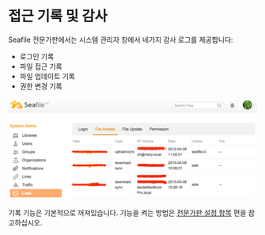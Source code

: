 # 접근 기록 및 감사

Seafile 전문가판에서는 시스템 관리자 창에서 네가지 감사 로그를 제공합니다:

* 로그인 기록
* 파일 접근 기록
* 파일 업데이트 기록
* 권한 변경 기록

![Seafile 감사 로그](../images/admin-audit-log.png)

기록 기능은 기본적으로 꺼져있습니다. 기능을 켜는 방법은 [전문가판 설정 항목](../deploy_pro/configurable_options.md) 편을 참고하십시오.

